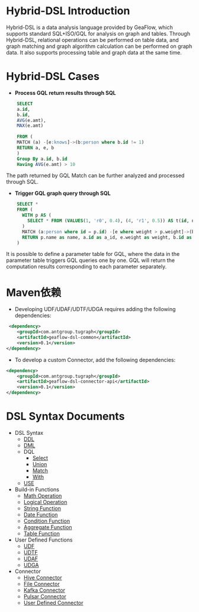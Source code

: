 # Hybrid-DSL Introduction
Hybrid-DSL is a data analysis language provided by GeaFlow, which supports standard SQL+ISO/GQL for analysis on graph and tables. Through Hybrid-DSL, relational operations can be performed on table data, and graph matching and graph algorithm calculation can be performed on graph data. It also supports processing table and graph data at the same time.

# Hybrid-DSL Cases

- **Process GQL return results through SQL**

```sql
    SELECT
    a.id,
    b.id,
    AVG(e.amt),
    MAX(e.amt)
  
    FROM (
    MATCH (a) -[e:knows]->(b:person where b.id != 1)
    RETURN a, e, b
    ) 
    Group By a.id, b.id
    Having AVG(e.amt) > 10
```

  The path returned by GQL Match can be further analyzed and processed through SQL.



- **Trigger GQL graph query through SQL**

```sql
    SELECT *
    FROM (
      WITH p AS (
    	SELECT * FROM (VALUES(1, 'r0', 0.4), (4, 'r1', 0.5)) AS t(id, name, weight)
      )
      MATCH (a:person where id = p.id) -[e where weight > p.weight]->(b)
      RETURN p.name as name, a.id as a_id, e.weight as weight, b.id as b_id
    )
```

  It is possible to define a parameter table for GQL, where the data in the parameter table triggers GQL queries one by one. GQL will return the computation results corresponding to each parameter separately.

# Maven依赖
* Developing UDF/UDAF/UDTF/UDGA requires adding the following dependencies:

```xml
 <dependency>
    <groupId>com.antgroup.tugraph</groupId>
    <artifactId>geaflow-dsl-common</artifactId>
    <version>0.1</version>
</dependency>
```

* To develop a custom Connector, add the following dependencies:

```xml
<dependency>
    <groupId>com.antgroup.tugraph</groupId>
    <artifactId>geaflow-dsl-connector-api</artifactId>
    <version>0.1</version>
</dependency>
```

# DSL Syntax Documents
* DSL Syntax
    * [DDL](4.reference/1.ddl.md)
    * [DML](4.reference/2.dml.md)
    * DQL
        * [Select](4.reference/3.dql/select.md)
        * [Union](4.reference/3.dql/union.md)
        * [Match](4.reference/3.dql/match.md)
        * [With](4.reference/3.dql/with.md)
    * [USE](4.reference/4.use.md)
* Build-in Functions
    * [Math Operation](2.build-in/math.md)
    * [Logical Operation](2.build-in/logical.md)
    * [String Function](2.build-in/string.md)
    * [Date Function](2.build-in/date.md)
    * [Condition Function](2.build-in/condition.md)
    * [Aggregate Function](2.build-in/aggregate.md)
    * [Table Function](2.build-in/table.md)
* User Defined Functions
    * [UDF](5.udf/udf.md)
    * [UDTF](5.udf/udtf.md)
    * [UDAF](5.udf/udaf.md)
    * [UDGA](5.udf/udga.md)
* Connector
    * [Hive Connector](3.connector/hive.md)
    * [File Connector](3.connector/file.md)
    * [Kafka Connector](3.connector/kafka.md)
    * [Pulsar Connector](3.connector/pulsar.md)
    * [User Defined Connector](3.connector/udc.md)
   